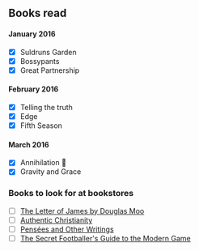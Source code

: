 ## Books read
#### January 2016
- [X] Suldruns Garden
- [X] Bossypants
- [X] Great Partnership

#### February 2016
- [X] Telling the truth
- [X] Edge
- [X] Fifth Season

#### March 2016
- [X] Annihilation :snake:
- [X] Gravity and Grace

### Books to look for at bookstores

- [ ] [The Letter of James by Douglas Moo](http://www.amazon.com/gp/product/0802837301)
- [ ] [Authentic Christianity ](http://www.amazon.com/Authentic-Christianity-Studies-Book-Acts/dp/1581340362/ref=sr_1_3?s=books&ie=UTF8&qid=1305747459&sr=1-3)
- [ ] [Pensées and Other Writings](http://www.amazon.com/Pens%C3%A9es-Writings-Oxford-Worlds-Classics/dp/0199540365/ref=sr_1_3?s=books&ie=UTF8&qid=1305667573&sr=1-3)
- [ ] [The Secret Footballer's Guide to the Modern Game](https://www.goodreads.com/book/show/23607149-the-secret-footballer-s-guide-to-the-modern-game)
